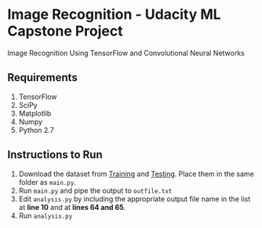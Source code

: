 Image Recognition - Udacity ML Capstone Project
=================

Image Recognition Using TensorFlow and Convolutional Neural Networks

## Requirements
1. TensorFlow
2. SciPy
3. Matplotlib
4. Numpy
5. Python 2.7

## Instructions to Run

1. Download the dataset from [Training](ufldl.stanford.edu/housenumbers/train_32x32.mat) and [Testing](ufldl.stanford.edu/housenumbers/test_32x32.mat). Place them in the same folder as ```main.py```.
2. Run ```main.py``` and pipe the output to ```outfile.txt```
3. Edit ```analysis.py``` by including the appropriate output file name in the list at **line 10** and at **lines 64 and 65**.
4. Run ```analysis.py```
